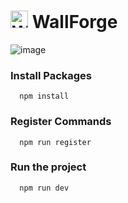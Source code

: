 # <img src="https://github.com/user-attachments/assets/27183b47-3ae8-4661-b27c-7bc9651d3d10" alt="WallForge Icon" width="28"> WallForge

![image](https://github.com/user-attachments/assets/cd53dc07-9195-4f34-bc19-a38e024e3faf)


### Install Packages
```
  npm install
```
### Register Commands
```
  npm run register
```

### Run the project
```
  npm run dev
```
